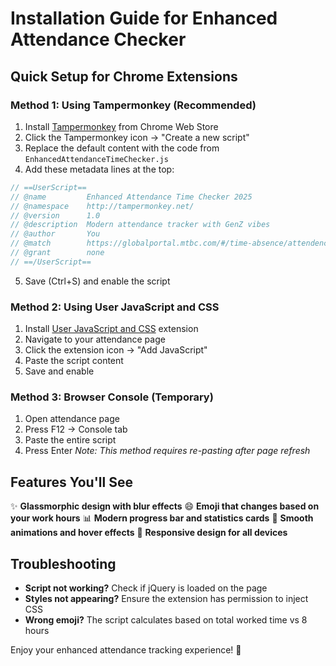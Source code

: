# Installation Guide for Enhanced Attendance Checker

## Quick Setup for Chrome Extensions

### Method 1: Using Tampermonkey (Recommended)
1. Install [Tampermonkey](https://chrome.google.com/webstore/detail/tampermonkey/dhdgffkkebhmkfjojejmpbldmpobfkfo) from Chrome Web Store
2. Click the Tampermonkey icon → "Create a new script"
3. Replace the default content with the code from `EnhancedAttendanceTimeChecker.js`
4. Add these metadata lines at the top:
```javascript
// ==UserScript==
// @name         Enhanced Attendance Time Checker 2025
// @namespace    http://tampermonkey.net/
// @version      1.0
// @description  Modern attendance tracker with GenZ vibes
// @author       You
// @match        https://globalportal.mtbc.com/#/time-absence/attendence-record
// @grant        none
// ==/UserScript==
```
5. Save (Ctrl+S) and enable the script

### Method 2: Using User JavaScript and CSS
1. Install [User JavaScript and CSS](https://chrome.google.com/webstore/detail/user-javascript-and-css/nbhcbdghjpllgmfilhnhkllmkecfmpld) extension
2. Navigate to your attendance page
3. Click the extension icon → "Add JavaScript"
4. Paste the script content
5. Save and enable

### Method 3: Browser Console (Temporary)
1. Open attendance page
2. Press F12 → Console tab
3. Paste the entire script
4. Press Enter
*Note: This method requires re-pasting after page refresh*

## Features You'll See

✨ **Glassmorphic design with blur effects**
😄 **Emoji that changes based on your work hours**
📊 **Modern progress bar and statistics cards**
🎨 **Smooth animations and hover effects**
📱 **Responsive design for all devices**

## Troubleshooting

- **Script not working?** Check if jQuery is loaded on the page
- **Styles not appearing?** Ensure the extension has permission to inject CSS
- **Wrong emoji?** The script calculates based on total worked time vs 8 hours

Enjoy your enhanced attendance tracking experience! 🚀
